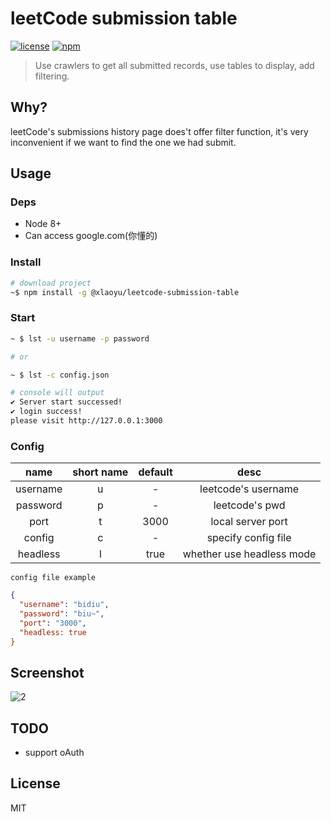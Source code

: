 # leetCode submission table

[![license](https://img.shields.io/github/license/mashape/apistatus.svg)](https://github.com/Yuliang-Lee/vue2-smooth-scroll/blob/master/LICENSE)
[![npm](https://img.shields.io/npm/v/@xlaoyu/leetcode-submission-table.svg)](https://www.npmjs.com/package/@xlaoyu/leetcode-submission-table)


> Use crawlers to get all submitted records, use tables to display, add filtering.

## Why?

leetCode's submissions history page does't offer filter function, it's very inconvenient if we want to find the one we had submit.

## Usage

### Deps

- Node 8+
- Can access google.com(你懂的)

### Install

```bash
# download project
~$ npm install -g @xlaoyu/leetcode-submission-table
```

### Start

```bash
~ $ lst -u username -p password

# or

~ $ lst -c config.json

# console will output
✔ Server start successed!
✔ login success!
please visit http://127.0.0.1:3000
```

### Config

| name | short name | default | desc |
|:----:|:----:|:----:|:----:|
| username | u | - | leetcode's username |
| password | p | - | leetcode's pwd |
| port | t | 3000 | local server port |
| config | c | - | specify config file |
| headless | l | true | whether use headless mode |

`config file example`
```json
{
  "username": "bidiu",
  "password": "biu~",
  "port": "3000",
  "headless: true
}
```



## Screenshot

![2](https://user-images.githubusercontent.com/6936358/38743224-201d3624-3f71-11e8-960e-4c05442367cd.gif)


## TODO

- support oAuth


## License

MIT